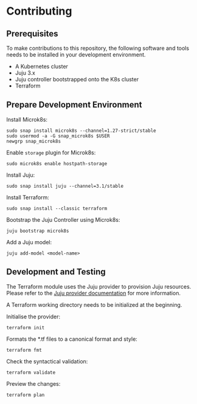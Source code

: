 # Contributing

## Prerequisites

To make contributions to this repository, the following software and tools needs to be installed in your development environment.

- A Kubernetes cluster
- Juju 3.x
- Juju controller bootstrapped onto the K8s cluster
- Terraform

## Prepare Development Environment

Install Microk8s:

```console
sudo snap install microk8s --channel=1.27-strict/stable
sudo usermod -a -G snap_microk8s $USER
newgrp snap_microk8s
```

Enable `storage` plugin for Microk8s:

```console
sudo microk8s enable hostpath-storage
```

Install Juju:

```console
sudo snap install juju --channel=3.1/stable
```

Install Terraform:

```console
sudo snap install --classic terraform
```

Bootstrap the Juju Controller using Microk8s:

```console
juju bootstrap microk8s
```

Add a Juju model:

```console
juju add-model <model-name>
````

## Development and Testing

The Terraform module uses the Juju provider to provision Juju resources. Please refer to the [Juju provider documentation](https://registry.terraform.io/providers/juju/juju/latest/docs) for more information.

A Terraform working directory needs to be initialized at the beginning.

Initialise the provider:

```console
terraform init
```

Formats the *.tf files to a canonical format and style:

```console
terraform fmt
```

Check the syntactical validation:

```console
terraform validate
```

Preview the changes:

```console
terraform plan
```